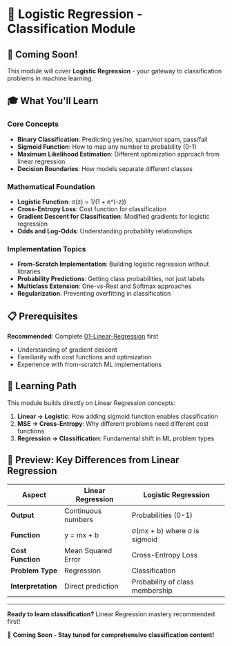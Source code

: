 # 🎯 Logistic Regression - Classification Module

## 🚧 Coming Soon!

This module will cover **Logistic Regression** - your gateway to classification problems in machine learning.

## 🎓 What You'll Learn

### Core Concepts
- **Binary Classification**: Predicting yes/no, spam/not spam, pass/fail
- **Sigmoid Function**: How to map any number to probability (0-1)
- **Maximum Likelihood Estimation**: Different optimization approach from linear regression
- **Decision Boundaries**: How models separate different classes

### Mathematical Foundation
- **Logistic Function**: σ(z) = 1/(1 + e^(-z))
- **Cross-Entropy Loss**: Cost function for classification
- **Gradient Descent for Classification**: Modified gradients for logistic regression
- **Odds and Log-Odds**: Understanding probability relationships

### Implementation Topics
- **From-Scratch Implementation**: Building logistic regression without libraries
- **Probability Predictions**: Getting class probabilities, not just labels
- **Multiclass Extension**: One-vs-Rest and Softmax approaches
- **Regularization**: Preventing overfitting in classification

## 📋 Prerequisites

**Recommended**: Complete [01-Linear-Regression](../01-Linear-Regression/) first
- Understanding of gradient descent
- Familiarity with cost functions and optimization
- Experience with from-scratch ML implementations

## 🎯 Learning Path

This module builds directly on Linear Regression concepts:
1. **Linear → Logistic**: How adding sigmoid function enables classification
2. **MSE → Cross-Entropy**: Why different problems need different cost functions
3. **Regression → Classification**: Fundamental shift in ML problem types

## 🔮 Preview: Key Differences from Linear Regression

| Aspect | Linear Regression | Logistic Regression |
|--------|------------------|-------------------|
| **Output** | Continuous numbers | Probabilities (0-1) |
| **Function** | y = mx + b | σ(mx + b) where σ is sigmoid |
| **Cost Function** | Mean Squared Error | Cross-Entropy Loss |
| **Problem Type** | Regression | Classification |
| **Interpretation** | Direct prediction | Probability of class membership |

---

**Ready to learn classification?** Linear Regression mastery recommended first! 

🚀 **Coming Soon - Stay tuned for comprehensive classification content!**